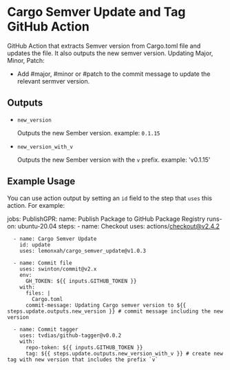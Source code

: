 # Cargo Semver Update and Tag GitHub Action

GitHub Action that extracts Semver version from Cargo.toml file and updates the file. It also outputs the new semver version.
Updating Major, Minor, Patch:
- Add #major, #minor or #patch to the commit message to update the relevant sermver version.

## Outputs

- `new_version`

  Outputs the new Sember version. example: `0.1.15`

- `new_version_with_v`

  Outputs the new Sember version with the `v` prefix. example: 'v0.1.15'

## Example Usage

You can use action output by setting an `id` field to the step that `uses` this action. For example:

jobs:
  PublishGPR:
    name: Publish Package to GitHub Package Registry
    runs-on: ubuntu-20.04
    steps:
      - name: Checkout
        uses: actions/checkout@v2.4.2
        
      - name: Cargo Semver Update
        id: update
        uses: lemonxah/cargo_semver_update@v1.0.3
      
      - name: Commit file
        uses: swinton/commit@v2.x
        env:
          GH_TOKEN: ${{ inputs.GITHUB_TOKEN }}
        with:
          files: |
            Cargo.toml
          commit-message: Updating Cargo semver version to ${{ steps.update.outputs.new_version }} # commit message including the new version
        
      - name: Commit tagger
        uses: tvdias/github-tagger@v0.0.2
        with:
          repo-token: ${{ inputs.GITHUB_TOKEN }}
          tag: ${{ steps.update.outputs.new_version_with_v }} # create new tag with new version that includes the prefix `v`
